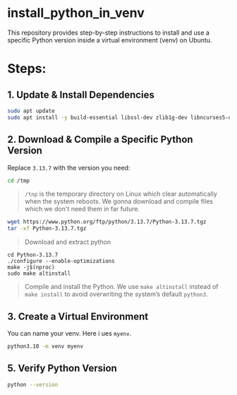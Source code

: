 # install_python_in_venv
This repository provides step-by-step instructions to install and use a specific Python version inside a virtual environment (venv) on Ubuntu.

# Steps:
## 1. Update & Install Dependencies
```bash
sudo apt update
sudo apt install -y build-essential libssl-dev zlib1g-dev libncurses5-dev libncursesw5-dev libreadline-dev libsqlite3-dev libgdbm-dev libdb5.3-dev libbz2-dev libexpat1-dev liblzma-dev tk-dev libffi-dev wget
```

## 2. Download & Compile a Specific Python Version
Replace `3.13.7` with the version you need:

```bash
cd /tmp
```
> `/tnp` is the temporary directory on Linux which clear automatically when the system reboots. We gonna download and compile files which we don't need them in far future.

```bash
wget https://www.python.org/ftp/python/3.13.7/Python-3.13.7.tgz
tar -xf Python-3.13.7.tgz
```
> Download and extract python

```
cd Python-3.13.7
./configure --enable-optimizations
make -j$(nproc)
sudo make altinstall
```
> Compile and install the Python. We use `make altinstall` instead of `make install` to avoid overwriting the system’s default `python3`.

## 3. Create a Virtual Environment
You can name your venv. Here i ues `myenv`.
```bash
python3.10 -m venv myenv
```

## 5. Verify Python Version
```bash
python --version
```
